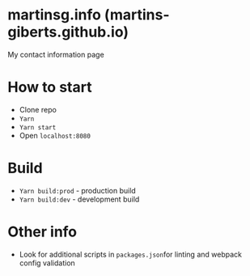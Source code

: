 # martinsg.info (martins-giberts.github.io)
My contact information page

# How to start
- Clone repo
- `Yarn`
- `Yarn start`
- Open `localhost:8080`

# Build
- `Yarn build:prod` - production build
- `Yarn build:dev` - development build

# Other info
- Look for additional scripts in `packages.json`for linting and webpack config validation
